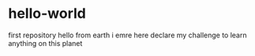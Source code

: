 # hello-world
first repository
hello from earth i emre here declare my challenge to learn anything on this planet
